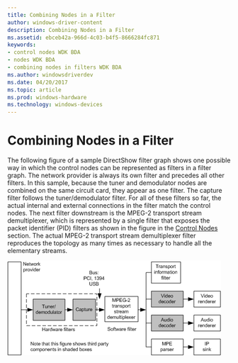 ```yaml
---
title: Combining Nodes in a Filter
author: windows-driver-content
description: Combining Nodes in a Filter
ms.assetid: ebceb42a-966d-4c03-b4f5-8666284fc871
keywords:
- control nodes WDK BDA
- nodes WDK BDA
- combining nodes in filters WDK BDA
ms.author: windowsdriverdev
ms.date: 04/20/2017
ms.topic: article
ms.prod: windows-hardware
ms.technology: windows-devices
---
```


# Combining Nodes in a Filter





The following figure of a sample DirectShow filter graph shows one possible way in which the control nodes can be represented as filters in a filter graph. The network provider is always its own filter and precedes all other filters. In this sample, because the tuner and demodulator nodes are combined on the same circuit card, they appear as one filter. The capture filter follows the tuner/demodulator filter. For all of these filters so far, the actual internal and external connections in the filter match the control nodes. The next filter downstream is the MPEG-2 transport stream demultiplexer, which is represented by a single filter that exposes the packet identifier (PID) filters as shown in the figure in the [Control Nodes](control-nodes.md) section. The actual MPEG-2 transport stream demultiplexer filter reproduces the topology as many times as necessary to handle all the elementary streams.

![diagram illustrating a directshow filter graph with a tuner and demodulator combined in one filter](images/smpdshw1.png)

 

 




